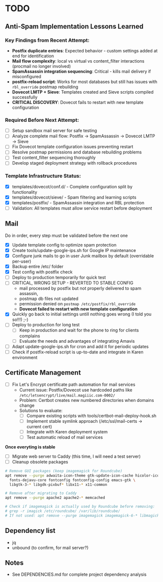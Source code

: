 # TODO

## Anti-Spam Implementation Lessons Learned

### Key Findings from Recent Attempt:
- **Postfix duplicate entries**: Expected behavior - custom settings added at end for identification
- **Mail flow complexity**: local vs virtual vs content_filter interactions (procmail no longer involved)
- **SpamAssassin integration sequencing**: Critical - kills mail delivery if misconfigured
- **postfix-reload script**: Works for most databases but still has issues with `rbl_override` postmap rebuilding
- **Dovecot LMTP + Sieve**: Templates created and Sieve scripts compiled successfully
- **CRITICAL DISCOVERY**: Dovecot fails to restart with new template configuration

### Required Before Next Attempt:
- [ ] Setup sandbox mail server for safe testing
- [ ] Analyze complete mail flow: Postfix → SpamAssassin → Dovecot LMTP → Sieve
- [ ] Fix Dovecot template configuration issues preventing restart
- [ ] Resolve postmap permissions and database rebuilding problems
- [ ] Test content_filter sequencing thoroughly
- [ ] Develop staged deployment strategy with rollback procedures

### Template Infrastructure Status:
- [x] templates/dovecot/conf.d/ - Complete configuration split by functionality
- [x] templates/dovecot/sieve/ - Spam filtering and learning scripts
- [x] templates/postfix/ - SpamAssassin integration and RBL protection
- [ ] Validation: All templates must allow service restart before deployment

## Mail

Do in order, every step must be validated before the next one

- [x] Update template config to optimize spam protection
- [x] Create tools/update-google-ips.sh for Google IP maintenance
- [x] Configure junk mails to go in user Junk mailbox by default (overridable per-user)
- [x] Backup entire /etc/ folder
- [x] Test config with postfix check
- [ ] Deploy to production temporarily for quick test
- [ ] CRITICAL, WRONG SETUP - REVERTED TO STABLE CONFIG
    - mail processed by postfix but not properly delivered to spam assassin, 
    - postmap db files not updated
    - permission denied on `postmap /etc/postfix/rbl_override`
    - **Dovecot failed to restart with new template configuration**
- [x] Quickly go back to initial settings untill nothing goes wrong (I told you so!!!) ;-)
- [ ] Deploy to production for long test
    - [ ] Keep in production and wait for the phone to ring for clients complains
    - [ ] Evaluate the needs and advantages of integrating Amavis
- [ ] Adapt update-google-ips.sh for cron and add it for periodic updates
- [ ] Check if postfix-reload script is up-to-date and integrate in Karen environment

## Certificate Management
- [ ] Fix Let's Encrypt certificate path automation for mail services
  - Current issue: Postfix/Dovecot use hardcoded paths like `/etc/letsencrypt/live/mail.magiiic.com-0002/`
  - Problem: Certbot creates new numbered directories when domains change
  - Solutions to evaluate:
    - [ ] Compare existing scripts with tools/certbot-mail-deploy-hook.sh
    - [ ] Implement stable symlink approach (/etc/ssl/mail-certs -> current cert)
    - [ ] Integrate with Karen deployment system
    - [ ] Test automatic reload of mail services

**Once everyting is stable**
- [ ] Migrate web server to Caddy (this time, I will need a test server)
- [ ] Cleanup obsolete packages

```bash
# Remove GUI packages (keep imagemagick for Roundcube)
apt remove --purge adwaita-icon-theme gtk-update-icon-cache hicolor-icon-theme \
  fonts-dejavu-core fontconfig fontconfig-config emacs-gtk \
  libgtk-3-* libgdk-pixbuf* libx11-* x11-common

# Remove after migrating to Caddy
apt remove --purge apache2 apache2-* memcached

# Check if imagemagick is actually used by Roundcube before removing:
# grep -r imagick /etc/roundcube/ /var/lib/roundcube/
# If not used: apt remove --purge imagemagick imagemagick-6-* libmagick*
```


## Dependency list
- jq
- unbound (to confirm, for mail server?)

## Notes
- See DEPENDENCIES.md for complete project dependency analysis
